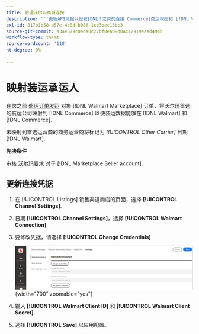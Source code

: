 ```yaml
---
title: 管理沃尔玛商城连接
description: '''更新API凭据以授权[DNL！之间的连接 Commerce]商店视图和 [!DNL Walmart Marketplace]. The connection is required to connect [!DNL Commerce] 产品列表，并在以下位置同步库存、价格、订单和装运数据： [!DNL Commerce] 还有沃尔玛。'
exl-id: 817b1b58-a57e-4c8d-b08f-1ce3bec15bc3
source-git-commit: a3ae579c0eda0c27bf8eab9d0ac12919eaad494b
workflow-type: tm+mt
source-wordcount: '118'
ht-degree: 0%

---
```


# 映射装运承运人

在您之前 [处理订单发运](process-orders.md#ship-an-order) 对象 [!DNL Walmart Marketplace] 订单，将沃尔玛首选的航运公司映射到 [!DNL Commerce] 以便装运数据能够在 [!DNL Walmart] 和 [!DNL Commerce].

未映射到首选运营商的商务运营商将标记为 *[!UICONTROL Other Carrier]* 日期 [!DNL Walmart].

**先决条件**

审核 [沃尔玛要求](walmart-requirements.md) 对于 [!DNL Marketplace Seller account].

## 更新连接凭据

1. 在 [!UICONTROL Listings] 销售渠道商店的页面，选择 **[!UICONTROL Channel Settings]**.

1. 日期 **[!UICONTROL Channel Settings]**，选择 **[!UICONTROL Walmart Connection]**.

1. 要修改凭据，请选择 **[!UICONTROL Change Credentials]**

   ![更新Walmart API凭据以授权连接](assets/update-connection-credentials.png){width="700" zoomable="yes"}

1. 输入 **[!UICONTROL Walmart Client ID]** 和 **[!UICONTROL Walmart Client Secret]**.

1. 选择 **[!UICONTROL Save]** 以应用配置。
